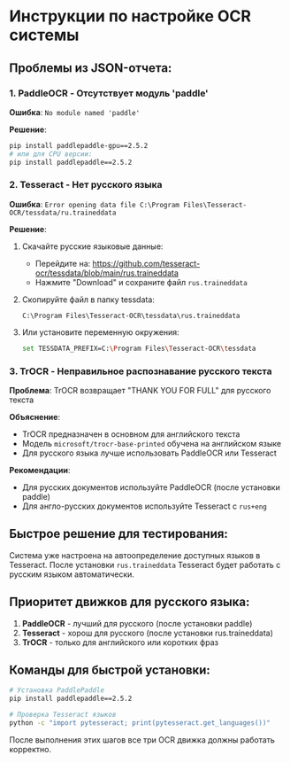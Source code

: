 # Инструкции по настройке OCR системы

## Проблемы из JSON-отчета:

### 1. PaddleOCR - Отсутствует модуль 'paddle'
**Ошибка**: `No module named 'paddle'`

**Решение**:
```bash
pip install paddlepaddle-gpu==2.5.2
# или для CPU версии:
pip install paddlepaddle==2.5.2
```

### 2. Tesseract - Нет русского языка
**Ошибка**: `Error opening data file C:\Program Files\Tesseract-OCR/tessdata/ru.traineddata`

**Решение**:
1. Скачайте русские языковые данные:
   - Перейдите на: https://github.com/tesseract-ocr/tessdata/blob/main/rus.traineddata
   - Нажмите "Download" и сохраните файл `rus.traineddata`

2. Скопируйте файл в папку tessdata:
   ```
   C:\Program Files\Tesseract-OCR\tessdata\rus.traineddata
   ```

3. Или установите переменную окружения:
   ```bash
   set TESSDATA_PREFIX=C:\Program Files\Tesseract-OCR\tessdata
   ```

### 3. TrOCR - Неправильное распознавание русского текста
**Проблема**: TrOCR возвращает "THANK YOU FOR FULL" для русского текста

**Объяснение**:
- TrOCR предназначен в основном для английского текста
- Модель `microsoft/trocr-base-printed` обучена на английском языке
- Для русского языка лучше использовать PaddleOCR или Tesseract

**Рекомендации**:
- Для русских документов используйте PaddleOCR (после установки paddle)
- Для англо-русских документов используйте Tesseract с `rus+eng`

## Быстрое решение для тестирования:

Система уже настроена на автоопределение доступных языков в Tesseract. После установки `rus.traineddata` Tesseract будет работать с русским языком автоматически.

## Приоритет движков для русского языка:
1. **PaddleOCR** - лучший для русского (после установки paddle)
2. **Tesseract** - хорош для русского (после установки rus.traineddata)
3. **TrOCR** - только для английского или коротких фраз

## Команды для быстрой установки:

```bash
# Установка PaddlePaddle
pip install paddlepaddle==2.5.2

# Проверка Tesseract языков
python -c "import pytesseract; print(pytesseract.get_languages())"
```

После выполнения этих шагов все три OCR движка должны работать корректно.
